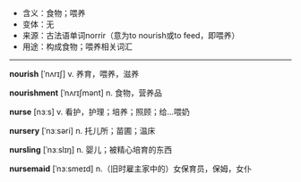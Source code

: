 - <span class="definition">含义：食物；喂养</span>
- <span class="definition">变体：无</span>
- <span class="definition">来源：古法语单词norrir（意为to nourish或to feed，即喂养）</span>
- <span class="definition">用途：构成食物；喂养相关词汇</span>

---

<span class="vocabulary">**nourish**</span> [ˈnʌrɪʃ] v. 养育，喂养，滋养

<span class="vocabulary">**nourishment**</span> [ˈnʌrɪʃmənt] n. 食物，营养品

<span class="vocabulary">**nurse**</span> [nɜːs] v. 看护，护理；培养；照顾；给…喂奶

<span class="vocabulary">**nursery**</span> [ˈnɜːsəri] n. 托儿所；苗圃；温床

<span class="vocabulary">**nursling**</span> [ˈnɜːslɪŋ] n. 婴儿；被精心培育的东西

<span class="vocabulary">**nursemaid**</span> [ˈnɜːsmeɪd] n.（旧时雇主家中的）女保育员，保姆，女仆

